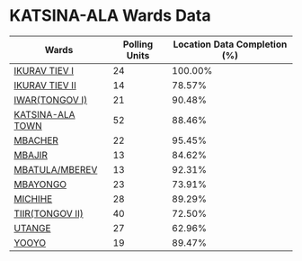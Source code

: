 
# KATSINA-ALA Wards Data

| Wards | Polling Units | Location Data Completion (%) |
| ---- | ----- | ------- |
| [IKURAV TIEV I](./wards/1483-ikurav-tiev-i) | 24 | 100.00% |
| [IKURAV TIEV II](./wards/1484-ikurav-tiev-ii) | 14 | 78.57% |
| [IWAR(TONGOV I)](./wards/1485-iwar(tongov-i)) | 21 | 90.48% |
| [KATSINA-ALA TOWN](./wards/1486-katsina-ala-town) | 52 | 88.46% |
| [MBACHER](./wards/1487-mbacher) | 22 | 95.45% |
| [MBAJIR](./wards/1488-mbajir) | 13 | 84.62% |
| [MBATULA/MBEREV](./wards/1489-mbatula/mberev) | 13 | 92.31% |
| [MBAYONGO](./wards/1490-mbayongo) | 23 | 73.91% |
| [MICHIHE](./wards/1491-michihe) | 28 | 89.29% |
| [TIIR(TONGOV II)](./wards/1492-tiir(tongov-ii)) | 40 | 72.50% |
| [UTANGE](./wards/1493-utange) | 27 | 62.96% |
| [YOOYO](./wards/1494-yooyo) | 19 | 89.47% |




